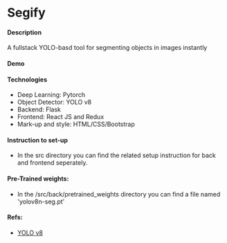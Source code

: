 # Segify
#### Description
A fullstack YOLO-basd tool for segmenting objects in images instantly

#### Demo


#### Technologies
- Deep Learning: Pytorch
- Object Detector: YOLO v8
- Backend: Flask
- Frontend: React JS and Redux
- Mark-up and style: HTML/CSS/Bootstrap

#### Instruction to set-up
- In the src directory you can find the related setup instruction for back and frontend seperately. 


#### Pre-Trained weights:
- In the /src/back/pretrained_weights directory you can find a file named 'yolov8n-seg.pt'



#### Refs:
- [YOLO v8](https://github.com/ultralytics/ultralytics/)

